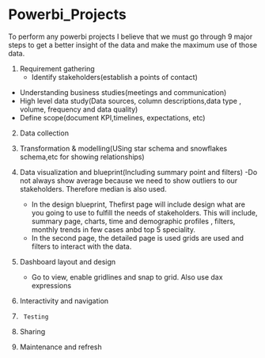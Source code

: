 # Powerbi_Projects
To perform any powerbi projects I believe that we must go through 9 major steps to get a better insight of the data and make the maximum use of those data.

1. Requirement gathering
   - Identify stakeholders(establish a points of contact)
- Understanding business studies(meetings and communication)
- High level data study(Data sources, column descriptions,data type , volume, frequency and data quality)
- Define scope(document KPI,timelines, expectations, etc)

  
2. Data collection
   
3. Transformation & modelling(USing star schema and snowflakes schema,etc for showing relationships)
   
4. Data visualization and blueprint(Including summary point and filters)
   -Do not always show average because we need to show outliers to our stakeholders. Therefore median is also used.
   - In the design blueprint, Thefirst page will include design what are you going to use to fulfill the needs of stakeholders. This will include, summary page, 
     charts, time and demographic profiles , filters, monthly trends in few cases anbd top 5 speciality.
   - In the second page, the detailed page is used grids are used and filters to interact with the data.


5. Dashboard layout and design
   - Go to view, enable gridlines and snap to grid. Also use dax expressions
  
     
6.  Interactivity and navigation
 7.      Testing
8. Sharing
9. Maintenance and refresh
